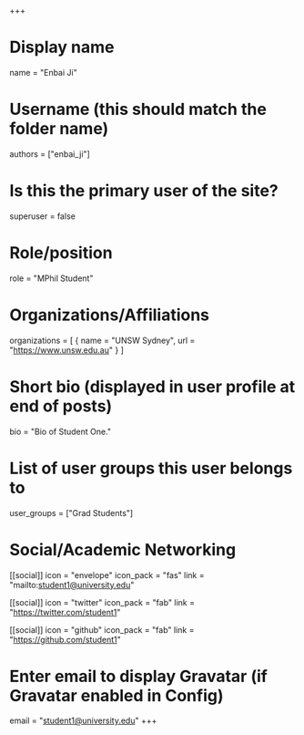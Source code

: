 +++
# Display name
name = "Enbai Ji"

# Username (this should match the folder name)
authors = ["enbai_ji"]

# Is this the primary user of the site?
superuser = false

# Role/position
role = "MPhil Student"

# Organizations/Affiliations
organizations = [
  { name = "UNSW Sydney", url = "https://www.unsw.edu.au" }
]

# Short bio (displayed in user profile at end of posts)
bio = "Bio of Student One."

# List of user groups this user belongs to
user_groups = ["Grad Students"]

# Social/Academic Networking
[[social]]
  icon = "envelope"
  icon_pack = "fas"
  link = "mailto:student1@university.edu"

[[social]]
  icon = "twitter"
  icon_pack = "fab"
  link = "https://twitter.com/student1"

[[social]]
  icon = "github"
  icon_pack = "fab"
  link = "https://github.com/student1"

# Enter email to display Gravatar (if Gravatar enabled in Config)
email = "student1@university.edu"
+++
